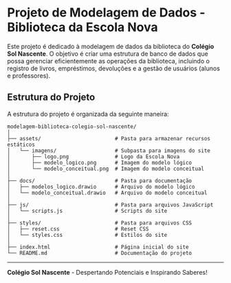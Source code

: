 # Projeto de Modelagem de Dados - Biblioteca da Escola Nova

Este projeto é dedicado à modelagem de dados da biblioteca do **Colégio Sol Nascente**. O objetivo é criar uma estrutura de banco de dados que possa gerenciar eficientemente as operações da biblioteca, incluindo o registro de livros, empréstimos, devoluções e a gestão de usuários (alunos e professores).

## Estrutura do Projeto

A estrutura do projeto é organizada da seguinte maneira:

```
modelagem-biblioteca-colegio-sol-nascente/
│
├── assets/                        # Pasta para armazenar recursos estáticos
│   └── imagens/                   # Subpasta para imagens do site
│       ├── logo.png               # Logo da Escola Nova
│       ├── modelo_logico.png      # Imagem do modelo lógico
│       └── modelo_conceitual.png  # Imagem do modelo conceitual
│
├── docs/                          # Pasta para documentação
│   ├── modelos_logico.drawio      # Arquivo do modelo lógico
│   └── modelo_conceitual.drawio   # Arquivo do modelo conceitual
│
├── js/                            # Pasta para arquivos JavaScript
│   └── scripts.js                 # Scripts do site
│
├── styles/                        # Pasta para arquivos CSS
│   ├── reset.css                  # Reset CSS
│   └── styles.css                 # Estilos do site
│
├── index.html                     # Página inicial do site
└── README.md                      # Documentação do projeto
```

---

**Colégio Sol Nascente** - Despertando Potenciais e Inspirando Saberes!
